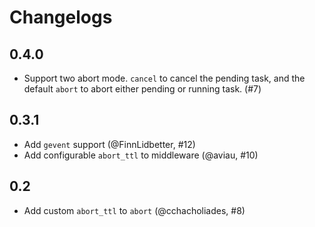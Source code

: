 # Changelogs

## 0.4.0

 * Support two abort mode. `cancel` to cancel the pending task, and the default
   `abort` to abort either pending or running task. (#7)

## 0.3.1

 * Add `gevent` support  (@FinnLidbetter, #12)
 * Add configurable `abort_ttl` to middleware  (@aviau, #10)

## 0.2

 * Add custom `abort_ttl` to `abort`  (@cchacholiades, #8)
